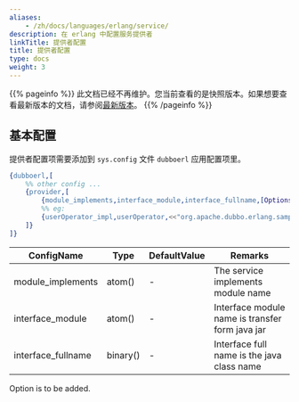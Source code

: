 ```yaml
---
aliases:
    - /zh/docs/languages/erlang/service/
description: 在 erlang 中配置服务提供者
linkTitle: 提供者配置
title: 提供者配置
type: docs
weight: 3
---
```




{{% pageinfo %}} 此文档已经不再维护。您当前查看的是快照版本。如果想要查看最新版本的文档，请参阅[最新版本](/zh-cn/docs3-v2/erlang-sdk/service/)。
{{% /pageinfo %}}

## 基本配置

提供者配置项需要添加到 `sys.config` 文件 `dubboerl` 应用配置项里。

```erlang
{dubboerl,[
	%% other config ...
	{provider,[
		{module_implements,interface_module,interface_fullname,[Options]},
		%% eg:
		{userOperator_impl,userOperator,<<"org.apache.dubbo.erlang.sample.service.facade.UserOperator">>,[Option]}
	]}
]}
```

| ConfigName | Type | DefaultValue | Remarks |
| --- | --- | --- | --- |
| module_implements | atom() | - | The service implements module name|
| interface_module | atom() | - | Interface module name is transfer form java jar |
| interface_fullname | binary() | - | Interface full name is the java class name |

Option is to be added.